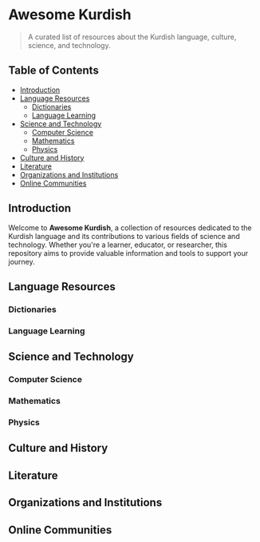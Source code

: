 # Awesome Kurdish

> A curated list of resources about the Kurdish language, culture, science, and technology.

## Table of Contents

- [Introduction](#introduction)
- [Language Resources](#language-resources)
  - [Dictionaries](#dictionaries)
  - [Language Learning](#language-learning)
- [Science and Technology](#science-and-technology)
  - [Computer Science](#computer-science)
  - [Mathematics](#mathematics)
  - [Physics](#physics)
- [Culture and History](#culture-and-history)
- [Literature](#literature)
- [Organizations and Institutions](#organizations-and-institutions)
- [Online Communities](#online-communities)

## Introduction

Welcome to **Awesome Kurdish**, a collection of resources dedicated to the Kurdish language and its contributions to various fields of science and technology. Whether you're a learner, educator, or researcher, this repository aims to provide valuable information and tools to support your journey.

## Language Resources

### Dictionaries


### Language Learning


## Science and Technology

### Computer Science


### Mathematics

### Physics


## Culture and History


## Literature


## Organizations and Institutions


## Online Communities
